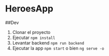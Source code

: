 # HeroesApp

##Dev
1. Clonar el proyecto
2. Ejecutar ````npm install````
3. Levantar backend ````npm run backend````
4. Ejecutar la app ````npm start```` o bien ``ng serve -o``
